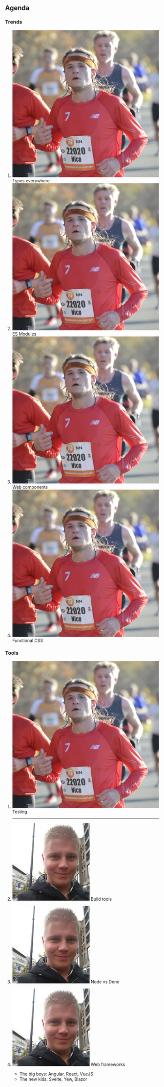 ## Agenda

<div class="flex">
<div class="col">

### Trends 

1. <span class="badge"> ![](/img/nico.jpg) </span> Types everywhere
1. <span class="badge"> ![](/img/nico.jpg) </span> ES Modules
1. <span class="badge"> ![](/img/nico.jpg) </span> Web components
1. <span class="badge"> ![](/img/nico.jpg) </span> Functional CSS

</div>
<div class="col">

### Tools

1. <span class="badge"> ![](/img/nico.jpg) </span> Testing
   
   ---
1. <span class="badge"> ![](/img/jp.png) </span> Build tools 
1. <span class="badge"> ![](/img/jp.png) </span> Node vs Deno
1. <span class="badge"> ![](/img/jp.png) </span> Web frameworks
    * The big boys: Angular, React, VueJS
    * The new kids: Svelte, Yew, Blazor

<!-- .element start="5" -->

</div>
